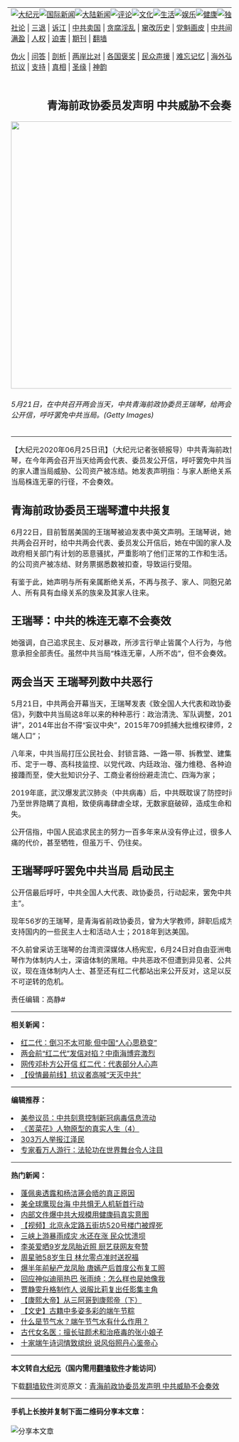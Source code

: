 <a name="1" id="1" target="_blank"></a><span id="1"></span>
<table align=center border="0"><tr><td colspan="2" VALIGN=TOP><a href="/gb/nsc413.md#1"><img src="https://raw.githubusercontent.com/ospu2559/www/master/t/djy/1.jpg" title="大纪元"></a><a href="/gb/n24hr.md#1"><img src="https://raw.githubusercontent.com/ospu2559/www/master/t/djy/3.jpg" title="国际新闻"></a><a href="/gb/nsc413.md#1"><img src="https://raw.githubusercontent.com/ospu2559/www/master/t/djy/4.jpg" title="大陆新闻"></a><a href="/gb/news392.md#1"><img src="https://raw.githubusercontent.com/ospu2559/www/master/t/djy/5.jpg" title="评论"></a><a href="/gb/news2007.md#1"><img src="https://raw.githubusercontent.com/ospu2559/www/master/t/djy/6.jpg" title="文化"></a><a href="/gb/news2008.md#1"><img src="https://raw.githubusercontent.com/ospu2559/www/master/t/djy/7.jpg" title="生活"></a><a href="/gb/ncyule.md#1"><img src="https://raw.githubusercontent.com/ospu2559/www/master/t/djy/8.jpg" title="娱乐"></a><a href="/gb/nsc1002.md#1"><img src="https://raw.githubusercontent.com/ospu2559/www/master/t/djy/9.jpg" title="健康"><a href="/gb/nf6092.md#1"><img src="https://raw.githubusercontent.com/ospu2559/www/master/t/djy/10a.jpg" title="独家"></a><a href="/gb/nf4514.md#1"><img src="https://raw.githubusercontent.com/ospu2559/www/master/t/djy/12a.jpg" title="头条"></a></td></tr>
<tr><td colspan="2" VALIGN=TOP><a target="_blank" href="/gb/9p.md#1">社论</a> | <a target="_blank" href="/gb/nf5657.md#1">三退</a> | <a target="_blank" href="/gb/nf6124.md#1">诉江</a> | <a target="_blank" href="/gb/nf1176117.md#1">中共卖国</a> | <a target="_blank" href="/gb/nf5773.md#1">贪腐淫乱</a> | <a target="_blank" href="/gb/nf1176115.md#1">窜改历史</a> | <a target="_blank" href="/gb/nf1176107.md#1">党魁画皮</a> | <a target="_blank" href="/gb/nf1320400.md#1">中共间谍</a> | <a target="_blank" href="/gb/nf1176114.md#1">破坏传统</a> | <a target="_blank" href="https://github.com/ospu2559/ntdtv/blob/master/gb/prog447_1.md#1">恶贯满盈</a> | <a target="_blank" href="/gb/ncid278.md#1">人权</a> | <a target="_blank" href="/gb/nf1176111.md#1">迫害</a> | <a target="_blank" href="https://gitlab.com/szzdlab/mh-qikan/blob/master/README.md#1">期刊</a> | <a target="_blank" href="https://github.com/bannedbook/fanqiang/wiki">翻墙</a></p><p><a target="_blank" href="/gb/nf5562.md#1">伪火</a> | <a target="_blank" href="/gb/nf4378.md#1">问答</a> | <a target="_blank" href="/gb/nf5792.md#1">剖析</a> | <a target="_blank" href="/gb/nf5735.md#1">两岸比对</a> | <a target="_blank" href="/gb/nf6119.md#1">各国褒奖</a> | <a target="_blank" href="/gb/nf6120.md#1">民众声援</a> | <a target="_blank" href="/gb/nf1188594.md#1">难忘记忆</a> | <a target="_blank" href="/gb/nf3180.md#1">海外弘传</a> | <a target="_blank" href="/gb/nf5410.md#1">万人上访</a> | <a target="_blank" href="https://github.com/ospu2559/ntdtv/blob/master/gb/prog1530_1.md#1">和平抗议</a> | <a target="_blank" href="/gb/nf4386.md#1">支持</a> | <a target="_blank" href="/gb/nf4389.md#1">真相</a> | <a target="_blank" href="/gb/nf5790.md#1">圣缘</a> | <a target="_blank" href="/gb/nf4786.md#1">神韵</a></td></tr>
<tr><td VALIGN=TOP width="626"><h2 align=center>青海前政协委员发声明 中共威胁不会奏效</h2>
<img width="600" src="https://i.epochtimes.com/assets/uploads/2014/03/1308262045372039-600x400.jpg" />
<h6>5月21日，在中共召开两会当天，中共青海前政协委员王瑞琴，给两会代表、委员发公开信，呼吁罢免中共当局。(Getty Images)
</h6>
<hr>
	<p>【大纪元2020年06月25日讯】（大纪元记者张顿报导）中共<ahref="/gb/tag/%E9%9D%92%E6%B5%B7%E5%89%8D%E6%94%BF%E5%8D%8F%E5%A7%94%E5%91%98.md#1">青海前政协委员</a><ahref="/gb/tag/%E7%8E%8B%E7%91%9E%E7%90%B4.md#1">王瑞琴</a>，在今年两会召开当天给两会代表、委员发<ahref="/gb/tag/%E5%85%AC%E5%BC%80%E4%BF%A1.md#1">公开信</a>，呼吁罢免中共当局。随后，她的家人遭当局威胁、公司资产被冻结。她发表声明指：与家人断绝关系；并强调中共当局<ahref="/gb/tag/%E6%A0%AA%E8%BF%9E%E6%97%A0%E8%BE%9C.md#1">株连无辜</a>的行径，<ahref="/gb/tag/%E4%B8%8D%E4%BC%9A%E5%A5%8F%E6%95%88.md#1">不会奏效</a>。</p>
<h2><strong><ahref="/gb/tag/%E9%9D%92%E6%B5%B7%E5%89%8D%E6%94%BF%E5%8D%8F%E5%A7%94%E5%91%98.md#1">青海前政协委员</a><ahref="/gb/tag/%E7%8E%8B%E7%91%9E%E7%90%B4.md#1">王瑞琴</a>遭中共报复</strong></h2>
<p>6月22日，目前暂居美国的王瑞琴被迫发表中英文声明。王瑞琴说，她在5月21日中共两会召开时，给中共两会代表、委员发<ahref="/gb/tag/%E5%85%AC%E5%BC%80%E4%BF%A1.md#1">公开信</a>后，她在中国的家人及亲属受到中共政府相关部门有计划的恶意骚扰，严重影响了他们正常的工作和生活。此外，她自己的公司资产被冻结、财务票据悉数被扣查，导致运行受阻。</p>
<p>有鉴于此，她声明与所有亲属断绝关系，不再与孩子、家人、同胞兄弟姐妹及其家人、所有具有血缘关系的族亲及其家人往来。</p>
<h2><strong>王瑞琴：中共的<ahref="/gb/tag/%E6%A0%AA%E8%BF%9E%E6%97%A0%E8%BE%9C.md#1">株连无辜</a><ahref="/gb/tag/%E4%B8%8D%E4%BC%9A%E5%A5%8F%E6%95%88.md#1">不会奏效</a></strong></h2>
<p>她强调，自己追求民主、反对暴政，所涉言行举止皆属个人行为，与他人无关，并愿意承担全部责任。虽然中共当局“株连无辜，人所不齿”，但不会奏效。</p>
<h2><strong>两会当天 王瑞琴列数中共恶行</strong></h2>
<p>5月21日，中共两会开幕当天，王瑞琴发表《致全国人大代表和政协委员的一封公开信》，列数中共当局这8年以来的种种恶行：政治清洗、军队调整，2013年出台“七不讲”，2014年出台不得“妄议中央”，2015年709抓捕大批维权律师，2017年“驱除低端人口”；</p>
<p>八年来，中共当局打压公民社会、封锁言路、一路一带、拆教堂、建集中营、大撒币、定于一尊、高科技监控、以党代政、内廷政治、强力维稳、各种迫害和收紧政策接踵而至，使大批知识分子、工商业者纷纷避走流亡、四海为家；</p>
<p>2019年底，武汉爆发武汉肺炎（中共病毒）后，中共既耽误了防控时间，又向公众乃至世界隐瞒了真相，致使病毒肆虐全球，无数家庭破碎，造成生命和财产的巨大损失。</p>
<p>公开信指，中国人民追求民主的努力一百多年来从没有停止过，很多人为此付出了惨痛的代价，甚至牺牲，但虽万千、仍往矣。</p>
<h2><strong>王瑞琴呼吁罢免中共当局 启动民主<br />
</strong></h2>
<p>公开信最后呼吁，中共全国人大代表、政协委员，行动起来，罢免中共当局，“启动民主”。</p>
<p>现年56岁的王瑞琴，是青海省前政协委员，曾为大学教师，辞职后成为企业家，并曾支持国内的一些民主人士和活动人士；2018年到达美国。</p>
<p>不久前曾采访王瑞琴的台湾资深媒体人杨宪宏，6月24日对自由亚洲电台表示，王瑞琴作为体制内人士，深谙体制的黑暗。中共恶政不但遭到异见者、公共知识分子的抗议，现在连体制内人士、甚至还有红二代都站出来公开反对，这足以反映出中共当前不可逆转的危机。</p>
<p>责任编辑：高静#</p>
	
<hr>


<strong>相关新闻：</strong>
<li><a href="/gb/20/4/2/n11998454.md#1">红二代：倒习不太可能 但中国“人心思稳变”</a></li>
<li><a href="/gb/20/5/2/n12078410.md#1">两会前“红二代”发信对掐？中南海博弈激烈</a></li>
<li><a href="/gb/20/5/3/n12080048.md#1">网传邓朴方公开信 红二代：代表部分人心声</a></li>
<li><a href="/gb/20/5/24/n12133626.md#1">【役情最前线】抗议者高喊“天灭中共”</a></li>
<hr>


<strong>编辑推荐：</strong>
<li><a href="/gb/20/2/22/n11887949.md#1">美参议员：中共刻意控制新冠病毒信息流动</a></li>
<li><a href="/gb/18/1/10/n10045304.md#1" target="_blank">《苦菜花》人物原型的真实人生（4）</a></li><li><a href="/gb/18/12/9/n10900044.md?dfh#1" target="_blank">303万人举报江泽民</a></li><li><a href="/gb/16/5/13/n7893575.md#1" target="_blank">专家看万人游行：法轮功在世界舞台令人注目</a></li>
<hr>

<strong>热门新闻：</strong>
<li><a href="/gb/20/6/24/n12208086.md#1">蓬佩奥透露和杨洁篪会晤的真正原因</a></li>
<li><a href="/gb/20/6/23/n12207763.md#1">美全球鹰现台海 中共惧无人机斩首行动</a></li>
<li><a href="/gb/20/6/24/n12209286.md#1">内部文件爆中共大规模用健康码真实意图</a></li>
<li><a href="/gb/20/6/24/n12209104.md#1">【视频】北京永定路五街坊520号楼门被焊死</a></li>
<li><a href="/gb/20/6/23/n12207926.md#1">三峡上游暴雨成灾 水还在涨 民众忧溃坝</a></li>
<li><a href="/gb/20/6/24/n12210389.md#1">李英爱晒9岁龙凤胎近照 厨艺获网友夸赞</a></li>
<li><a href="/gb/20/6/22/n12205203.md#1">周星驰58岁生日 林允零点准时送祝福</a></li>
<li><a href="/gb/20/6/23/n12207595.md#1">爆半年前秘产龙凤胎 唐嫣产后首度公布复工照</a></li>
<li><a href="/gb/20/6/22/n12205054.md#1">回应神似迪丽热巴 张雨绮：怎么样也是她像我</a></li>
<li><a href="/gb/20/6/23/n12206036.md#1">贾静雯升格制作人 说服比莉复出任影集主角</a></li>
<li><a href="/gb/20/5/23/n12131930.md#1">【康熙大帝】从三阿哥到康熙帝（下）</a></li>
<li><a href="/gb/20/6/14/n12183964.md#1">【文史】古籍中多姿多彩的端午节粽</a></li>
<li><a href="/gb/20/6/17/n12191133.md#1">什么是节气水？端午节气水有什么作用？</a></li>
<li><a href="/gb/20/6/18/n12196064.md#1">古代女名医：擅长驻颜术和治疮毒的张小娘子</a></li>
<li><a href="/gb/20/6/21/n12201926.md#1">十家端午诗词情致缤纷  说风俗照丹心鉴帝心</a></li>
<hr>

<strong>本文转自<a href="https://www.epochtimes.com">大纪元</a>（国内需用<a href="https://github.com/bannedbook/fanqiang/wiki">翻墙软件</a>才能访问）</strong><p>下载<a href="https://github.com/bannedbook/fanqiang/wiki">翻墙软件</a>浏览原文：<a href="https://www.epochtimes.com/gb/20/6/25/n12212081.htm">青海前政协委员发声明 中共威胁不会奏效</a></p><hr>

<strong>手机上长按并复制下面二维码分享本文章：</strong><br><br><img src="http://d1p1.ip.zn2.us/v.php?action=qrcode&url=/gb/20/6/25/n12212081.md%231" title="分享本文章"></td><td VALIGN=TOP><a href="/gb/16/1/21/n4622075.md?dfh#1" target="_blank"><img src="https://raw.githubusercontent.com/ospu2559/djy/master/gb/300/wei-f1.jpg" title="中共的伪火骗局"  alt="中共的伪火骗局"></a><br><a href="https://github.com/ospu2559/www/blob/master/README.md?dfh#9" target="_blank"><img src="https://raw.githubusercontent.com/ospu2559/djy/master/gb/300/yong-h.jpg" title="永恒的见证"  alt="永恒的见证"></a><br><a href="/gb/13/9/29/n3974789.md?dfh#1" target="_blank"><img src="https://raw.githubusercontent.com/ospu2559/djy/master/gb/300/shang-lnz.jpg" title="善良女子被中共投男牢"  alt="善良女子被中共投男牢"></a><br><a href="/gb/16/3/16/n4663449.md?dfh#1" target="_blank"><img src="https://raw.githubusercontent.com/ospu2559/djy/master/gb/300/huo-z3.jpg" title="警卫目击活摘器官"  alt="警卫目击活摘器官"></a><br><a href="/gb/16/8/7/n8177641.md?dfh#1" target="_blank"><img src="https://raw.githubusercontent.com/ospu2559/djy/master/gb/300/huo-z4.jpg" title="证人描述活摘恐怖"  alt="证人描述活摘恐怖"></a><br><a href="/gb/10/4/19/n2881569.md?dfh#1" target="_blank"><img src="https://raw.githubusercontent.com/ospu2559/djy/master/gb/300/huo-z1.jpg" title="揭开活摘器官黑幕"  alt="揭开活摘器官黑幕"></a><br><a href="/gb/10/11/7/n3077476.md?dfh#1" target="_blank"><img src="https://raw.githubusercontent.com/ospu2559/djy/master/gb/300/ma-ks.jpg" title="马克思的成魔之路"  alt="马克思的成魔之路"></a><br><a href="/gb/14/6/9/n4173977.md?dfh#1" target="_blank"><img src="https://raw.githubusercontent.com/ospu2559/djy/master/gb/300/chang-zs.jpg" title="藏字石 蕴天机"  alt="藏字石 蕴天机"></a><br><a href="/gb/18/5/10/n10381511.md?dfh#1" target="_blank"><img src="https://raw.githubusercontent.com/ospu2559/djy/master/gb/300/st1.jpg" title="关注3亿人三退"  alt="关注3亿人三退"></a><br><a href="/gb/18/3/21/n10237682.md?dfh#1" target="_blank"><img src="https://raw.githubusercontent.com/ospu2559/djy/master/gb/300/jie-t.jpg" title="解体中共复兴中华"  alt="解体中共复兴中华"></a><br><a href="/gb/9/2/9/n2422991.md?dfh#1" target="_blank"><img src="https://raw.githubusercontent.com/ospu2559/djy/master/gb/300/gao-zs.jpg" title="中共迫害良心律师"  alt="中共迫害良心律师"></a><br><a href="/gb/18/12/9/n10900044.md?dfh#1" target="_blank"><img src="https://raw.githubusercontent.com/ospu2559/djy/master/gb/300/sj1.jpg" title="303万人举报江泽民"  alt="303万人举报江泽民"></a><br><a href="/gb/18/8/28/n10672014.md?dfh#1" target="_blank"><img src="https://raw.githubusercontent.com/ospu2559/djy/master/gb/300/sj2.jpg" title="这些官员为何起诉江泽民"  alt="这些官员为何起诉江泽民"></a><br><a href="/gb/8/12/18/n2367165.md?dfh#1" target="_blank"><img src="https://raw.githubusercontent.com/ospu2559/djy/master/gb/300/liangan.jpg" title="海峡两岸的强烈对比"  alt="海峡两岸的强烈对比"></a><br><a href="/gb/15/12/10/n4593139.md?dfh#1" target="_blank"><img src="https://raw.githubusercontent.com/ospu2559/djy/master/gb/300/jia-ndzl.jpg" title="加拿大总理的贺信"  alt="加拿大总理的贺信"></a><br><a href="/gb/11/6/17/n3289382.md?dfh#1" target="_blank"><img src="https://raw.githubusercontent.com/ospu2559/djy/master/gb/300/xiao-wd.jpg" title="探寻真相兼听则明"  alt="探寻真相兼听则明"></a><br><a href="/gb/18/10/27/n10812623.md?dfh#1" target="_blank"><img src="https://raw.githubusercontent.com/ospu2559/djy/master/gb/300/yindu.jpg" title="印度媒体报道东方"  alt="印度媒体报道东方"></a><br><a href="/gb/18/6/9/n10469652.md?dfh#1" target="_blank"><img src="https://raw.githubusercontent.com/ospu2559/djy/master/gb/300/xie-j.jpg" title="不一样的海外校园"  alt="不一样的海外校园"></a><br><a href="/gb/7/4/5/n1669415.md?dfh#1" target="_blank"><img src="https://raw.githubusercontent.com/ospu2559/djy/master/gb/300/li-up.jpg" title="从大师到徒弟的传奇"  alt="从大师到徒弟的传奇"></a><br><a href="/gb/17/5/26/n9191512.md?dfh#1" target="_blank"><img src="https://raw.githubusercontent.com/ospu2559/djy/master/gb/300/zfl2.jpg" title="亿万人与东方一本奇书"  alt="亿万人与东方一本奇书"></a><br><a href="/gb/13/11/27/n4020290.md?dfh#1" target="_blank"><img src="https://raw.githubusercontent.com/ospu2559/djy/master/gb/300/zhen-h.jpg" title="大陆见不到的震撼场面"  alt="大陆见不到的震撼场面"></a><br><a href="/gb/15/7/17/n4482910.md?dfh#1" target="_blank"><img src="https://raw.githubusercontent.com/ospu2559/djy/master/gb/300/dalu-sk.jpg" title="人心向善 大陆当初盛况"  alt="人心向善 大陆当初盛况"></a><br><a href="/gb/19/1/5/n10955468.md?dfh#1" target="_blank"><img src="https://raw.githubusercontent.com/ospu2559/djy/master/gb/300/zfl1.jpg" title="追寻真理 这书讲什么"  alt="追寻真理 这书讲什么"></a><br><a href="https://github.com/bannedbook/fanqiang/wiki" target="_blank"><img src="https://raw.githubusercontent.com/ospu2559/djy/master/gb/300/fq1.jpg" title="下载免费翻墙软件"  alt="下载免费翻墙软件"></a><br></td></tr></table>